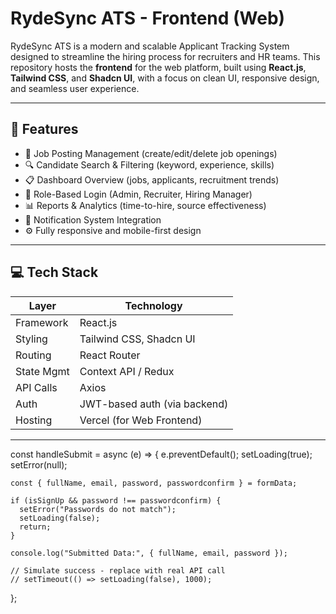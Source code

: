 # RydeSync ATS - Frontend (Web)

RydeSync ATS is a modern and scalable Applicant Tracking System designed to streamline the hiring process for recruiters and HR teams. This repository hosts the **frontend** for the web platform, built using **React.js**, **Tailwind CSS**, and **Shadcn UI**, with a focus on clean UI, responsive design, and seamless user experience.

---

## 📌 Features

- 📝 Job Posting Management (create/edit/delete job openings)
- 🔍 Candidate Search & Filtering (keyword, experience, skills)
- 📋 Dashboard Overview (jobs, applicants, recruitment trends)
- 👤 Role-Based Login (Admin, Recruiter, Hiring Manager)
- 📊 Reports & Analytics (time-to-hire, source effectiveness)
- 🔔 Notification System Integration
- ⚙️ Fully responsive and mobile-first design

---

## 💻 Tech Stack

| Layer        | Technology                       |
|-------------|----------------------------------|
| Framework   | React.js                         |
| Styling     | Tailwind CSS, Shadcn UI          |
| Routing     | React Router                     |
| State Mgmt  | Context API / Redux              |
| API Calls   | Axios                            |
| Auth        | JWT-based auth (via backend)     |
| Hosting     | Vercel (for Web Frontend)        |

---


 const handleSubmit = async (e) => {
    e.preventDefault();
    setLoading(true);
    setError(null);
  
    const { fullName, email, password, passwordconfirm } = formData;
  
    if (isSignUp && password !== passwordconfirm) {
      setError("Passwords do not match");
      setLoading(false);
      return;
    }
  
    console.log("Submitted Data:", { fullName, email, password });
  
    // Simulate success - replace with real API call
    // setTimeout(() => setLoading(false), 1000);
  };